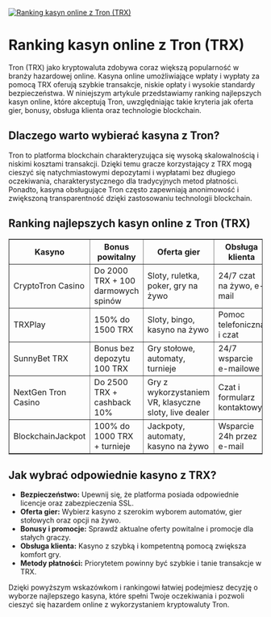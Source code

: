 [![Ranking kasyn online z Tron (TRX)](https://123-caf.pages.dev/gitsignup.png)](https://vrmoo.ru/Bt82HjjY)

<h1>Ranking kasyn online z Tron (TRX)</h1> <p>Tron (TRX) jako kryptowaluta zdobywa coraz większą popularność w branży hazardowej online. Kasyna online umożliwiające wpłaty i wypłaty za pomocą TRX oferują szybkie transakcje, niskie opłaty i wysokie standardy bezpieczeństwa. W niniejszym artykule przedstawiamy ranking najlepszych kasyn online, które akceptują Tron, uwzględniając takie kryteria jak oferta gier, bonusy, obsługa klienta oraz technologie blockchain.</p>  <h2>Dlaczego warto wybierać kasyna z Tron?</h2> <p>Tron to platforma blockchain charakteryzująca się wysoką skalowalnością i niskimi kosztami transakcji. Dzięki temu gracze korzystający z TRX mogą cieszyć się natychmiastowymi depozytami i wypłatami bez długiego oczekiwania, charakterystycznego dla tradycyjnych metod płatności. Ponadto, kasyna obsługujące Tron często zapewniają anonimowość i zwiększoną transparentność dzięki zastosowaniu technologii blockchain.</p>  <h2>Ranking najlepszych kasyn online z Tron (TRX)</h2> <table border="1" cellpadding="8" cellspacing="0">   <thead>     <tr>       <th>Kasyno</th>       <th>Bonus powitalny</th>       <th>Oferta gier</th>       <th>Obsługa klienta</th>       <th>Szybkość wypłat</th>     </tr>   </thead>   <tbody>     <tr>       <td>CryptoTron Casino</td>       <td>Do 2000 TRX + 100 darmowych spinów</td>       <td>Sloty, ruletka, poker, gry na żywo</td>       <td>24/7 czat na żywo, e-mail</td>       <td>do 30 minut</td>     </tr>     <tr>       <td>TRXPlay</td>       <td>150% do 1500 TRX</td>       <td>Sloty, bingo, kasyno na żywo</td>       <td>Pomoc telefoniczna i czat</td>       <td>do 1 godziny</td>     </tr>     <tr>       <td>SunnyBet TRX</td>       <td>Bonus bez depozytu 100 TRX</td>       <td>Gry stołowe, automaty, turnieje</td>       <td>24/7 wsparcie e-mailowe</td>       <td>do 45 minut</td>     </tr>     <tr>       <td>NextGen Tron Casino</td>       <td>Do 2500 TRX + cashback 10%</td>       <td>Gry z wykorzystaniem VR, klasyczne sloty, live dealer</td>       <td>Czat i formularz kontaktowy</td>       <td>Błyskawiczne</td>     </tr>     <tr>       <td>BlockchainJackpot</td>       <td>100% do 1000 TRX + turnieje</td>       <td>Jackpoty, automaty, kasyno na żywo</td>       <td>Wsparcie 24h przez e-mail</td>       <td>do 2 godzin</td>     </tr>   </tbody> </table>  <h2>Jak wybrać odpowiednie kasyno z TRX?</h2> <ul>   <li><strong>Bezpieczeństwo:</strong> Upewnij się, że platforma posiada odpowiednie licencje oraz zabezpieczenia SSL.</li>   <li><strong>Oferta gier:</strong> Wybierz kasyno z szerokim wyborem automatów, gier stołowych oraz opcji na żywo.</li>   <li><strong>Bonusy i promocje:</strong> Sprawdź aktualne oferty powitalne i promocje dla stałych graczy.</li>   <li><strong>Obsługa klienta:</strong> Kasyno z szybką i kompetentną pomocą zwiększa komfort gry.</li>   <li><strong>Metody płatności:</strong> Priorytetem powinny być szybkie i tanie transakcje w TRX.</li> </ul>  <p>Dzięki powyższym wskazówkom i rankingowi łatwiej podejmiesz decyzję o wyborze najlepszego kasyna, które spełni Twoje oczekiwania i pozwoli cieszyć się hazardem online z wykorzystaniem kryptowaluty Tron.</p>
